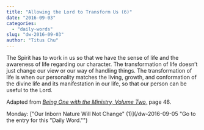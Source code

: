 ```yaml
---
title: "Allowing the Lord to Transform Us (6)"
date: "2016-09-03"
categories: 
  - "daily-words"
slug: "dw-2016-09-03"
author: "Titus Chu"
---
```


The Spirit has to work in us so that we have the sense of life and the awareness of life regarding our character. The transformation of life doesn’t just change our view or our way of handling things. The transformation of life is when our personality matches the living, growth, and conformation of the divine life and its manifestation in our life, so that our person can be useful to the Lord.

Adapted from _[Being One with the Ministry, Volume Two,](/book-one-with-the-ministry-vol-2/ "Go to the listing for this book.")_ page 46.

Monday: ["Our Inborn Nature Will Not Change" (1)](/dw-2016-09-05 "Go to the entry for this "Daily Word."")
